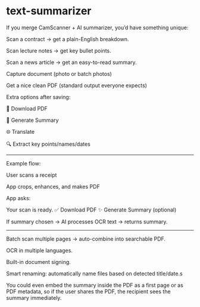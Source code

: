 # text-summarizer

If you merge CamScanner + AI summarizer, you’d have something unique:

Scan a contract → get a plain-English breakdown.

Scan lecture notes → get key bullet points.

Scan a news article → get an easy-to-read summary.


Capture document (photo or batch photos)

Get a nice clean PDF (standard output everyone expects)

Extra options after saving:

📄 Download PDF

📝 Generate Summary

🌐 Translate

🔍 Extract key points/names/dates

------------------------------------------------

Example flow:

User scans a receipt

App crops, enhances, and makes PDF

App asks:

Your scan is ready.
✅ Download PDF
✨ Generate Summary (optional)

If summary chosen → AI processes OCR text → returns summary.

--------------------------------------------------

Batch scan multiple pages → auto-combine into searchable PDF.

OCR in multiple languages.

Built-in document signing.

Smart renaming: automatically name files based on detected title/date.s

You could even embed the summary inside the PDF as a first page or as PDF metadata, so if the user shares the PDF, the recipient sees the summary immediately.
